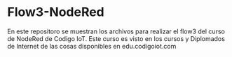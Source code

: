 # Flow3-NodeRed
En este repositoro se muestran los archivos para realizar el flow3 del curso de NodeRed de Codigo IoT. Este curso es visto en los cursos y Diplomados de Internet de las cosas disponibles en edu.codigoiot.com
